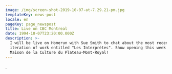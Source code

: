 ```yaml
---
image: /img/screen-shot-2019-10-07-at-7.29.21-pm.jpg
templateKey: news-post
locale: en
pageKey: page_newspost
title: Live on CBC Montreal
date: 1994-10-07T23:20:00.000Z
description: >-
  I will be live on Homerun with Sue Smith to chat about the most recent
  iteration of work entitled "Les Interprètes". Show opening this week in
  Maison de la Culture du Plateau-Mont-Royal!
---
```

.
